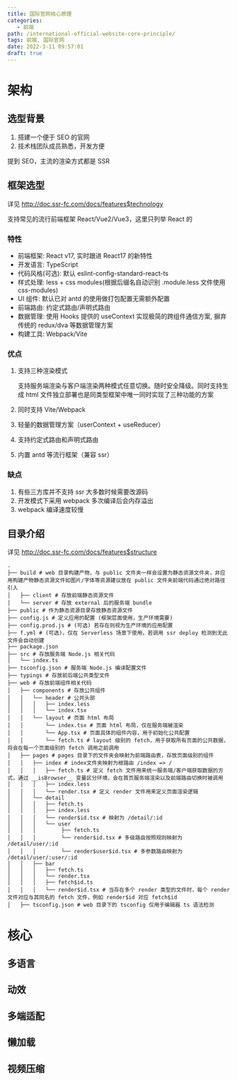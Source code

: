 ```yaml
---
title: 国际官网核心原理
categories:
   - 前端
path: /international-official-website-core-principle/
tags: 前端, 国际官网
date: 2022-3-11 09:57:01
draft: true
---
```


# 架构

## 选型背景

1. 搭建一个便于 SEO 的官网
2. 技术栈团队成员熟悉，开发方便

提到 SEO，主流的渲染方式都是 SSR

## 框架选型

详见 http://doc.ssr-fc.com/docs/features$technology

支持常见的流行前端框架 React/Vue2/Vue3，这里只列举 React 的

### 特性

- 前端框架: React v17, 实时跟进 React17 的新特性
- 开发语言: TypeScript
- 代码风格(可选): 默认 eslint-config-standard-react-ts
- 样式处理: less + css modules(根据后缀名自动识别 .module.less 文件使用 css-modules)
- UI 组件: 默认已对 antd 的使用做打包配置无需额外配置
- 前端路由: 约定式路由/声明式路由
- 数据管理: 使用 Hooks 提供的 useContext 实现极简的跨组件通信方案, 摒弃传统的 redux/dva 等数据管理方案
- 构建工具: Webpack/Vite

### 优点

1. 支持三种渲染模式

   支持服务端渲染与客户端渲染两种模式任意切换。随时安全降级。同时支持生成 html 文件独立部署也是同类型框架中唯一同时实现了三种功能的方案

2. 同时支持 Vite/Webpack
3. 轻量的数据管理方案（userContext + useReducer）
4. 支持约定式路由和声明式路由
5. 内置 antd 等流行框架（兼容 ssr）

### 缺点

1. 有些三方库并不支持 ssr 大多数时候需要改源码
2. 开发模式下采用 webpack 多次编译后会内存溢出
3. webpack 编译速度较慢

## 目录介绍

详见 http://doc.ssr-fc.com/docs/features$structure

```
.
├── build # web 目录构建产物，与 public 文件夹一样会设置为静态资源文件夹，非应用构建产物静态资源文件如图片/字体等资源建议放在 public 文件夹前端代码通过绝对路径引入
│   ├── client # 存放前端静态资源文件
│   └── server # 存放 external 后的服务端 bundle
├── public # 作为静态资源目录存放静态资源文件
├── config.js # 定义应用的配置 (框架层面使用，生产环境需要)
├── config.prod.js # (可选) 若存在则视为生产环境的应用配置
├── f.yml # (可选)，仅在 Serverless 场景下使用，若调用 ssr deploy 检测到无此文件会自动创建
├── package.json
├── src # 存放服务端 Node.js 相关代码
│   └── index.ts
├── tsconfig.json # 服务端 Node.js 编译配置文件
├── typings # 存放前后端公共类型文件
├── web # 存放前端组件相关代码
│   ├── components # 存放公共组件
│   │   └── header # 公共头部
│   │   │   ├── index.less
│   │   │   └── index.tsx
│   │   └── layout # 页面 html 布局
│   │       └── index.tsx # 页面 html 布局，仅在服务端被渲染
│   │       └── App.tsx # 页面具体的组件内容，用于初始化公共配置
│   │       └── fetch.ts # layout 级别的 fetch，用于获取所有页面的公共数据，将会在每一个页面级别的 fetch 调用之前调用
│   ├── pages # pages 目录下的文件夹会映射为前端路由表，存放页面级别的组件
│   │   ├── index # index文件夹映射为根路由 /index => /
│   │   │   ├── fetch.ts # 定义 fetch 文件用来统一服务端/客户端获取数据的方式，通过 __isBrowser__ 变量区分环境，会在首页服务端渲染以及前端路由切换时被调用
│   │   │   ├── index.less
│   │   │   └── render.tsx # 定义 render 文件用来定义页面渲染逻辑
│   │   └── detail
│   │   │   ├── fetch.ts
│   │   │   ├── index.less
│   │   │   └── render$id.tsx # 映射为 /detail/:id
│   │   │   └── user
│   │   │        ├── fetch.ts
│   │   │        └── render$id.tsx # 多级路由按照规则映射为 /detail/user/:id
│   │   │        └── render$user$id.tsx # 多参数路由映射为 /detail/user/:user/:id
│   │   ├── bar
│   │   │   ├── fetch.ts
│   │   │   └── render.tsx
│   │   │   ├── fetch$id.ts
│   │   │   └── render$id.tsx # 当存在多个 render 类型的文件时，每个 render 文件对应与其同名的 fetch 文件，例如 render$id 对应 fetch$id
│   ├── tsconfig.json # web 目录下的 tsconfig 仅用于编辑器 ts 语法检测
```

# 核心

## 多语言

## 动效

## 多端适配

## 懒加载

## 视频压缩
